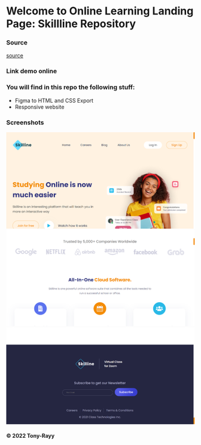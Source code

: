 # Welcome to Online Learning Landing Page: Skillline Repository
### Source
[source](https://www.figma.com/community/file/1029023791566203786)

### Link demo online
[]()

### You will find in this repo the following stuff:
* Figma to HTML and CSS Export
* Responsive website

### Screenshots
![header](https://github.com/Tony-Rayy/skilline/blob/main/screenshots/header.png)
![main](https://github.com/Tony-Rayy/skilline/blob/main/screenshots/main.png)
![footer](https://github.com/Tony-Rayy/skilline/blob/main/screenshots/footer.png)

#### © 2022 Tony-Rayy
